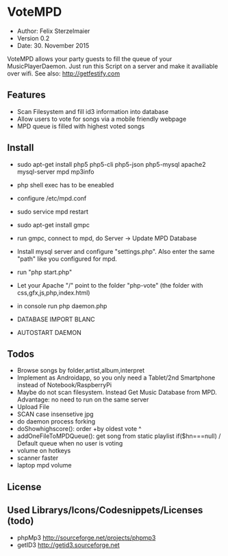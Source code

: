 # VoteMPD

* Author: Felix Sterzelmaier
* Version 0.2
* Date: 30. November 2015

VoteMPD allows your party guests to fill the queue of your MusicPlayerDaemon.
Just run this Script on a server and make it availiable over wifi. See also: http://getfestify.com

## Features
* Scan Filesystem and fill id3 information into database
* Allow users to vote for songs via a mobile friendly webpage
* MPD queue is filled with highest voted songs

## Install
* sudo apt-get install php5 php5-cli php5-json php5-mysql apache2 mysql-server mpd mp3info
* php shell exec has to be eneabled
* configure /etc/mpd.conf
* sudo service mpd restart
* sudo apt-get install gmpc
* run gmpc, connect to mpd, do Server -> Update MPD Database
* Install mysql server and configure "settings.php". Also enter the same "path" like you configured for mpd.
* run "php start.php"
* Let your Apache "/" point to the folder "php-vote" (the folder with css,gfx,js,php,index.html)
* in console run php daemon.php

* DATABASE IMPORT BLANC
* AUTOSTART DAEMON

## Todos
* Browse songs by folder,artist,album,interpret
* Implement as Androidapp, so you only need a Tablet/2nd Smartphone instead of Notebook/RaspberryPi
* Maybe do not scan filesystem. Instead Get Music Database from MPD. Advantage: no need to run on the same server
* Upload File
* SCAN case insensetive jpg
* do daemon process forking
* doShowhighscore(): order +by oldest vote ^
* addOneFileToMPDQueue(): get song from static playlist if($hn===null) / Default queue when no user is voting
* volume on hotkeys
* scanner faster
* laptop mpd volume

## License

## Used Librarys/Icons/Codesnippets/Licenses (todo)
* phpMp3 http://sourceforge.net/projects/phpmp3
* getID3 http://getid3.sourceforge.net   